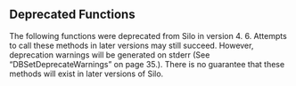 ## Deprecated Functions

The following functions were deprecated from Silo in version 4.
6. 
Attempts to call these methods in later versions may still succeed. 
However, deprecation warnings will be generated on stderr (See “DBSetDeprecateWarnings” on page 35.). 
There is no guarantee that these methods will exist in later versions of Silo.


